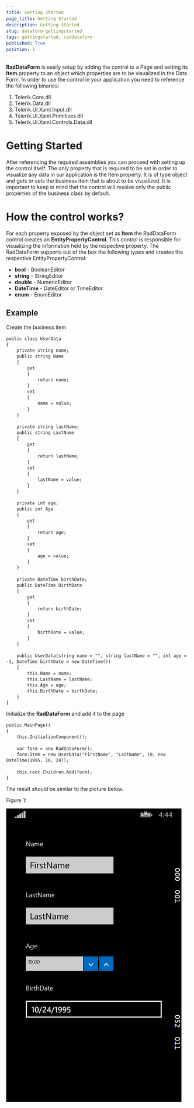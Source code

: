 ```yaml
---
title: Getting Started
page_title: Getting Started
description: Getting Started
slug: dataform-gettingstarted
tags: gettingstarted, raddataform
published: True
position: 1
---
```


**RadDataForm** is easily setup by adding the control to a Page and setting its **Item** property to an object which properties are to be visualized in the Data Form. In order to use the control in your application you need to reference the following binaries:

1. Telerik.Core.dll
2. Telerik.Data.dll
4. Telerik.UI.Xaml.Input.dll
5. Telerik.UI.Xaml.Primitives.dll
3. Telerik.UI.Xaml.Controls.Data.dll

# Getting Started

After referencing the required assemblies you can proceed with setting up the control itself. The only property that is required to be set in order to visualize any data in our application is the Item property. It is of type object and gets or sets the business item that is about to be visualized. It is important to keep in mind that the control will resolve only the public properties of the business class by default.

# How the control works?

For each property exposed by the object set as **Item** the RadDataForm control creates an **EntityPropertyControl**. This control is responsible for visualizing the information held by the respective property. The RadDataForm supports out of the box the following types and creates the respective EntityPropertyControl:

- **bool** - BooleanEditor
- **string** - StringEditor
- **double** - NumericEditor
- **DateTime** - DateEditor or TimeEditor
- **enum** - EnumEditor

## Example

Create the business item

    public class UserData
    {
        private string name;
        public string Name
        {
            get
            {
                return name;
            }
            set
            {
                name = value;
            }
        }

        private string lastName;
        public string LastName
        {
            get
            {
                return lastName;
            }
            set
            {
                lastName = value;
            }
        }

        private int age;
        public int Age
        {
            get
            {
                return age;
            }
            set
            {
                age = value;
            }
        }

        private DateTime birthDate;
        public DateTime BirthDate
        {
            get
            {
                return birthDate;
            }
            set
            {
                birthDate = value;
            }
        }

        public UserData(string name = "", string lastName = "", int age = -1, DateTime birthDate = new DateTime())
        {
            this.Name = name;
            this.LastName = lastName;
            this.Age = age;
            this.BirthDate = birthDate;
        }
    }

Initialize the **RadDataForm** and add it to the page

	public MainPage()
    {
        this.InitializeComponent();

        var form = new RadDataForm();
        form.Item = new UserData("FirstName", "LastName", 19, new DateTime(1995, 10, 24));

        this.root.Children.Add(form);
    }

The result should be similar to the picture below.

Figure 1: 

![](images/dataform-overview.png)